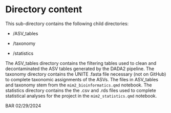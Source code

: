 # Directory content

This sub-directory contains the following child directories:

-   /ASV_tables

-   /taxonomy

-   /statistics

The ASV_tables directory contains the filtering tables used to clean and decontaminated the ASV tables generated by the DADA2 pipeline. The taxonomy directory contains the UNITE .fasta file necessary (not on GitHub) to complete taxonomic assignments of the ASVs. The files in ASV_tables and taxonomy stem from the `mim2_bioinformatics.qmd` notebook. The statistics directory contains the the .csv and .rds files used to complete statistical analyses for the project in the `mim2_statistics.qmd` notebook.  

BAR 02/29/2024
